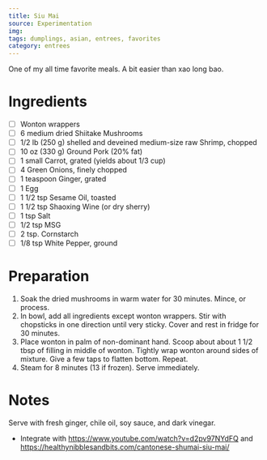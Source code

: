 ```yaml
---
title: Siu Mai
source: Experimentation
img:
tags: dumplings, asian, entrees, favorites
category: entrees
---
```


One of my all time favorite meals. A bit easier than xao long bao.

Ingredients
===========

* [ ] Wonton wrappers
* [ ] 6 medium dried Shiitake Mushrooms
* [ ] 1/2 lb (250 g) shelled and deveined medium-size raw Shrimp, chopped
* [ ] 10 oz (330 g) Ground Pork (20% fat)
* [ ] 1 small Carrot, grated (yields about 1/3 cup)
* [ ] 4 Green Onions, finely chopped
* [ ] 1 teaspoon Ginger, grated
* [ ] 1 Egg
* [ ] 1 1/2 tsp Sesame Oil, toasted
* [ ] 1 1/2 tsp Shaoxing Wine (or dry sherry)
* [ ] 1 tsp Salt
* [ ] 1/2 tsp MSG
* [ ] 2 tsp. Cornstarch
* [ ] 1/8 tsp White Pepper, ground

Preparation
===========
1. Soak the dried mushrooms in warm water for 30 minutes. Mince, or process.
2. In bowl, add all ingredients except wonton wrappers. Stir with chopsticks in one direction until very sticky. Cover and rest in fridge for 30 minutes.
3. Place wonton in palm of non-dominant hand. Scoop about about 1 1/2 tbsp of filling in middle of wonton. Tightly wrap wonton around sides of mixture. Give a few taps to flatten bottom. Repeat.
4. Steam for 8 minutes (13 if frozen). Serve immediately.

Notes
=====

Serve with fresh ginger, chile oil, soy sauce, and dark vinegar.

* Integrate with https://www.youtube.com/watch?v=d2pv97NYdFQ and https://healthynibblesandbits.com/cantonese-shumai-siu-mai/
